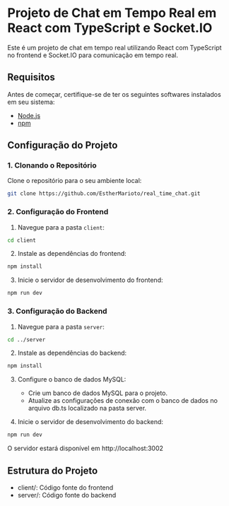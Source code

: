 # Projeto de Chat em Tempo Real em React com TypeScript e Socket.IO

Este é um projeto de chat em tempo real utilizando React com TypeScript no frontend e Socket.IO para comunicação em tempo real.

## Requisitos

Antes de começar, certifique-se de ter os seguintes softwares instalados em seu sistema:

- [Node.js](https://nodejs.org/)
- [npm](https://www.npmjs.com/get-npm)

## Configuração do Projeto

### 1. Clonando o Repositório

Clone o repositório para o seu ambiente local:

```bash
git clone https://github.com/EstherMarioto/real_time_chat.git
```
### 2. Configuração do Frontend

1. Navegue para a pasta `client`:
```bash
cd client
```

2. Instale as dependências do frontend:
```bash
npm install
```

3. Inicie o servidor de desenvolvimento do frontend:
```bash
npm run dev
```

### 3. Configuração do Backend

1. Navegue para a pasta `server`:
```bash
cd ../server
```

2. Instale as dependências do backend:
```bash
npm install
```

3. Configure o banco de dados MySQL:
   * Crie um banco de dados MySQL para o projeto.
   * Atualize as configurações de conexão com o banco de dados no arquivo db.ts localizado na pasta server.

4. Inicie o servidor de desenvolvimento do backend:
```bash
npm run dev
```
O servidor estará disponível em http://localhost:3002

## Estrutura do Projeto
* client/: Código fonte do frontend
* server/: Código fonte do backend



 
